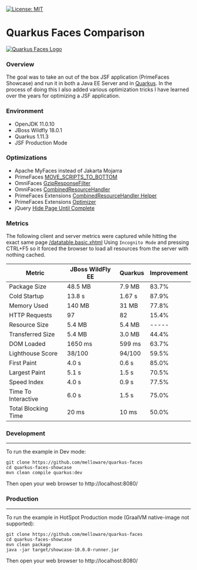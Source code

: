 [![License: MIT](https://img.shields.io/badge/License-MIT-yellow.svg)](https://opensource.org/licenses/MIT)

Quarkus Faces Comparison
==========================

[![Quarkus Faces Logo](https://github.com/melloware/quarkus-faces/blob/main/src/site/QuarkusFaces.svg)](https://github.com/melloware/quarkus-faces)

### Overview

The goal was to take an out of the box JSF application (PrimeFaces Showcase) and run it in both a Java EE Server and in [Quarkus](https://quarkus.io/).
In the process of doing this I also added various optimization tricks I have learned over the years for optimizing a JSF application.

### Environment
- OpenJDK 11.0.10
- JBoss Wildfly 18.0.1
- Quarkus 1.11.3
- JSF Production Mode

### Optimizations
- Apache MyFaces instead of Jakarta Mojarra
- PrimeFaces [MOVE_SCRIPTS_TO_BOTTOM](https://primefaces.github.io/primefaces/10_0_0/#/gettingstarted/configuration?id=configuration)
- OmniFaces [GzipResponseFilter](https://showcase.omnifaces.org/filters/GzipResponseFilter)
- OmniFaces [CombinedResourceHandler](https://showcase.omnifaces.org/resourcehandlers/CombinedResourceHandler)
- PrimeFaces Extensions [CombinedResourceHandler Helper](https://github.com/primefaces-extensions/primefaces-extensions/issues/293) 
- PrimeFaces Extensions [Optimizer](https://github.com/primefaces-extensions/resources-optimizer-maven-plugin)
- jQuery [Hide Page Until Complete](https://stackoverflow.com/questions/9550760/hide-page-until-everything-is-loaded-advanced/28129691#28129691)

### Metrics

The following client and server metrics were captured while hitting the exact same page [/datatable.basic.xhtml](https://www.primefaces.org/showcase/ui/data/datatable/basic.xhtml)
Using `Incognito Mode` and pressing CTRL+F5 so it forced the browser to load all resources from the server with nothing cached.

Metric                | JBoss WildFly EE | Quarkus       | Improvement    |
----------------------| ---------------  | ------------- |----------------|
Package Size          | 48.5 MB          | 7.9 MB        | 83.7%          |
Cold Startup          | 13.8 s           | 1.67 s        | 87.9%          |
Memory Used           | 140 MB           | 31 MB         | 77.8%          |
HTTP Requests         | 97               | 82            | 15.4%          |
Resource Size         | 5.4 MB           | 5.4 MB        | -----          |
Transferred Size      | 5.4 MB           | 3.0 MB        | 44.4%          |
DOM Loaded            | 1650 ms          | 599 ms        | 63.7%          |
Lighthouse Score      | 38/100           | 94/100        | 59.5%          |
First Paint           | 4.0 s            | 0.6 s         | 85.0%          |
Largest Paint         | 5.1 s            | 1.5 s         | 70.5%          |
Speed Index           | 4.0 s            | 0.9 s         | 77.5%          |
Time To Interactive   | 6.0 s            | 1.5 s         | 75.0%          |
Total Blocking Time   | 20 ms            | 10 ms         | 50.0%          |

### Development

***
To run the example in Dev mode:

```
git clone https://github.com/melloware/quarkus-faces
cd quarkus-faces-showcase
mvn clean compile quarkus:dev
```

Then open your web browser to http://localhost:8080/

### Production

***
To run the example in HotSpot Production mode (GraalVM native-image not supported):

```
git clone https://github.com/melloware/quarkus-faces
cd quarkus-faces-showcase
mvn clean package
java -jar target/showcase-10.0.0-runner.jar
```

Then open your web browser to http://localhost:8080/